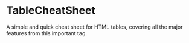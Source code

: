 # TableCheatSheet
A simple and quick cheat sheet for HTML tables, covering all the major features from this important tag.
